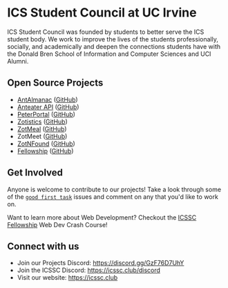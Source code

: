 # ICS Student Council at UC Irvine

ICS Student Council was founded by students to better serve the ICS student body.
We work to improve the lives of the students professionally, socially, and academically and deepen the connections students have with the Donald Bren School of Information and Computer Sciences and UCI Alumni.

## Open Source Projects

- [AntAlmanac](https://antalmanac.com) ([GitHub](https://github.com/icssc/AntAlmanac))
- [Anteater API](https://docs.icssc.club/docs/developer/anteaterapi) ([GitHub](https://github.com/icssc/anteater-api))
- [PeterPortal](https://peterportal.org) ([GitHub](https://github.com/icssc/peterportal-client))
- [Zotistics](https://zotistics.com) ([GitHub](https://github.com/icssc/Zotistics))
- [ZotMeal](https://www.zotmeal.com/) ([GitHub](https://github.com/icssc/ZotMeal))
- ZotMeet ([GitHub](https://github.com/icssc/ZotMeet))
- [ZotNFound](https://zotnfound.com/) ([GitHub](https://github.com/icssc/ZotNFound))
- [Fellowship](https://fellowship.icssc.club) ([GitHub](https://github.com/icssc/fellowship))

## Get Involved

Anyone is welcome to contribute to our projects!
Take a look through some of the [`good first task`](https://github.com/search?q=org%3Aicssc+label%3A%22good+first+task%22+label%3A%22good+first+task%22+state%3Aopen&type=Issues&ref=advsearch&l=&l=) issues and comment on any that you'd like to work on.

Want to learn more about Web Development?
Checkout the [ICSSC Fellowship](https://fellowship.icssc.club) Web Dev Crash Course!

## Connect with us

- Join our Projects Discord: https://discord.gg/GzF76D7UhY
- Join the ICSSC Discord: https://icssc.club/discord
- Visit our website: https://icssc.club
